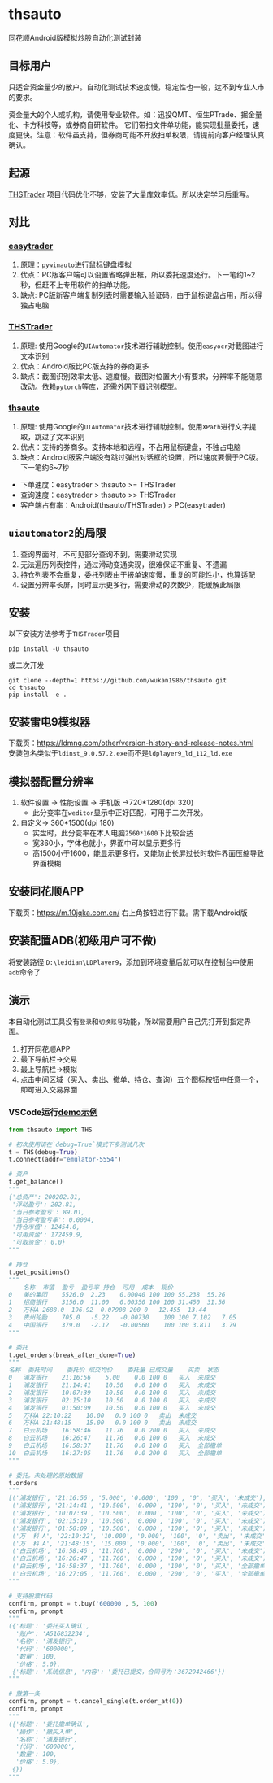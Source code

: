 # thsauto
同花顺Android版模拟炒股自动化测试封装

## 目标用户
只适合资金量少的散户。自动化测试技术速度慢，稳定性也一般，达不到专业人市的要求。

资金量大的个人或机构，请使用专业软件。如：迅投QMT、恒生PTrade、掘金量化、卡方科技等，或券商自研软件。
它们带扫文件单功能，能实现批量委托，速度更快。注意：软件虽支持，但券商可能不开放扫单权限，请提前向客户经理认真确认。

## 起源
[THSTrader](https://github.com/nladuo/THSTrader) 项目代码优化不够，安装了大量库效率低。所以决定学习后重写。

## 对比
### [easytrader](https://github.com/shidenggui/easytrader)
1. 原理：`pywinauto`进行鼠标键盘模拟
2. 优点：PC版客户端可以设置省略弹出框，所以委托速度还行。下一笔约1~2秒，但赶不上专用软件的扫单功能。
3. 缺点: PC版新客户端复制列表时需要输入验证码，由于鼠标键盘占用，所以得独占电脑
### [THSTrader](https://github.com/nladuo/THSTrader)
1. 原理: 使用Google的`UIAutomator`技术进行辅助控制。使用`easyocr`对截图进行文本识别
2. 优点：Android版比PC版支持的券商更多
3. 缺点：截图识别效率太低、速度慢。截图对位置大小有要求，分辨率不能随意改动。依赖`pytorch`等库，还需外网下载识别模型。
### [thsauto](https://github.com/wukan1986/thsauto)
1. 原理: 使用Google的`UIAutomator`技术进行辅助控制。使用`XPath`进行文字提取，跳过了文本识别
2. 优点：支持的券商多。支持本地和远程，不占用鼠标键盘，不独占电脑
3. 缺点：Android版客户端没有跳过弹出对话框的设置，所以速度要慢于PC版。下一笔约6~7秒

- 下单速度：easytrader > thsauto >= THSTrader
- 查询速度：easytrader > thsauto >> THSTrader
- 客户端占有率：Android(thsauto/THSTrader) > PC(easytrader)

## `uiautomator2`的局限
1. 查询界面时，不可见部分查询不到，需要滑动实现
2. 无法遍历列表控件，通过滑动变通实现，很难保证不重复、不遗漏
3. 持仓列表不会重复，委托列表由于报单速度慢，重复的可能性小，也算适配
4. 设置分辨率长屏，同时显示更多行，需要滑动的次数少，能缓解此局限

## 安装
以下安装方法参考于`THSTrader`项目
```commandline
pip install -U thsauto
```
或二次开发
```commandline
git clone --depth=1 https://github.com/wukan1986/thsauto.git
cd thsauto
pip install -e .
```

## 安装雷电9模拟器
下载页：https://ldmnq.com/other/version-history-and-release-notes.html  
安装包名类似于`ldinst_9.0.57.2.exe`而不是`ldplayer9_ld_112_ld.exe`

## 模拟器配置分辨率
1. 软件设置 -> 性能设置 -> 手机版 ->720*1280(dpi 320)
    - 此分变率在`weditor`显示中正好匹配，可用于二次开发。
2. 自定义-> 360*1500(dpi 180)
    - 实盘时，此分变率在本人电脑`2560*1600`下比较合适
    - 宽360小，字体也就小，界面中可以显示更多行
    - 高1500小于1600，能显示更多行，又能防止长屏过长时软件界面压缩导致界面模糊
    
## 安装同花顺APP
下载页：https://m.10jqka.com.cn/ 右上角按钮进行下载。需下载Android版

## 安装配置ADB(初级用户可不做)
将安装路径 `D:\leidian\LDPlayer9`，添加到环境变量后就可以在控制台中使用`adb`命令了

## 演示
本自动化测试工具没有`登录`和`切换账号`功能，所以需要用户自己先打开到指定界面。
1. 打开同花顺APP
2. 最下导航栏->交易
3. 最上导航栏->模拟
4. 点击中间区域（买入、卖出、撤单、持仓、查询）五个图标按钮中任意一个，即可进入交易界面

### VSCode运行[demo示例](examples/demo.py)
```python
from thsauto import THS

# 初次使用请在`debug=True`模式下多测试几次
t = THS(debug=True)
t.connect(addr="emulator-5554")

# 资产
t.get_balance()
"""
{'总资产': 200202.81,
 '浮动盈亏': 202.81,
 '当日参考盈亏': 89.01,
 '当日参考盈亏率': 0.0004,
 '持仓市值': 12454.0,
 '可用资金': 172459.9,
 '可取资金': 0.0}
"""

# 持仓
t.get_positions()
"""
	名称	市值	盈亏	盈亏率	持仓	可用	成本	现价
0	美的集团	5526.0	2.23	0.00040	100	100	55.238	55.26
1	招商银行	3156.0	11.00	0.00350	100	100	31.450	31.56
2	万科A	2688.0	196.92	0.07908	200	0	12.455	13.44
3	贵州轮胎	705.0	-5.22	-0.00730	100	100	7.102	7.05
4	中国银行	379.0	-2.12	-0.00560	100	100	3.811	3.79
"""

# 委托
t.get_orders(break_after_done=True)
"""
名称	委托时间	委托价	成交均价	委托量	已成交量	买卖	状态
0	浦发银行	21:16:56	5.00	0.0	100	0	买入	未成交
1	浦发银行	21:14:41	10.50	0.0	100	0	买入	未成交
2	浦发银行	10:07:39	10.50	0.0	100	0	买入	未成交
3	浦发银行	02:15:10	10.50	0.0	100	0	买入	未成交
4	浦发银行	01:50:09	10.50	0.0	100	0	买入	未成交
5	万科A	22:10:22	10.00	0.0	100	0	卖出	未成交
6	万科A	21:48:15	15.00	0.0	100	0	卖出	未成交
7	白云机场	16:58:46	11.76	0.0	200	0	买入	未成交
8	白云机场	16:26:47	11.76	0.0	100	0	买入	未成交
9	白云机场	16:58:37	11.76	0.0	100	0	买入	全部撤单
10	白云机场	16:27:05	11.76	0.0	200	0	买入	全部撤单
"""

# 委托。未处理的原始数据
t.orders
"""
[('浦发银行', '21:16:56', '5.000', '0.000', '100', '0', '买入', '未成交'),
 ('浦发银行', '21:14:41', '10.500', '0.000', '100', '0', '买入', '未成交'),
 ('浦发银行', '10:07:39', '10.500', '0.000', '100', '0', '买入', '未成交'),
 ('浦发银行', '02:15:10', '10.500', '0.000', '100', '0', '买入', '未成交'),
 ('浦发银行', '01:50:09', '10.500', '0.000', '100', '0', '买入', '未成交'),
 ('万  科 A', '22:10:22', '10.000', '0.000', '100', '0', '卖出', '未成交'),
 ('万  科 A', '21:48:15', '15.000', '0.000', '100', '0', '卖出', '未成交'),
 ('白云机场', '16:58:46', '11.760', '0.000', '200', '0', '买入', '未成交'),
 ('白云机场', '16:26:47', '11.760', '0.000', '100', '0', '买入', '未成交'),
 ('白云机场', '16:58:37', '11.760', '0.000', '100', '0', '买入', '全部撤单'),
 ('白云机场', '16:27:05', '11.760', '0.000', '200', '0', '买入', '全部撤单')]
"""

# 支持股票代码
confirm, prompt = t.buy('600000', 5, 100)
confirm, prompt
"""
({'标题': '委托买入确认',
  '账户': 'A516832234',
  '名称': '浦发银行',
  '代码': '600000',
  '数量': 100,
  '价格': 5.0},
 {'标题': '系统信息', '内容': '委托已提交，合同号为：3672942466'})
"""

# 撤第一条
confirm, prompt = t.cancel_single(t.order_at(0))
confirm, prompt
"""
({'标题': '委托撤单确认',
  '操作': '撤买入单',
  '名称': '浦发银行',
  '代码': '600000',
  '数量': 100,
  '价格': 5.0},
 {})
"""
```
